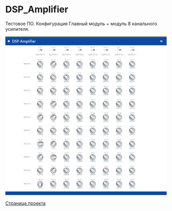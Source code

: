 # DSP_Amplifier
Тестовое ПО.
Конфигурация Главный модуль + модуль 8 канального усилителя.

![Веб интерфейс.](picture/test_web.png)

[Страница проекта](https://blog.instalator.ru/archives/2755)